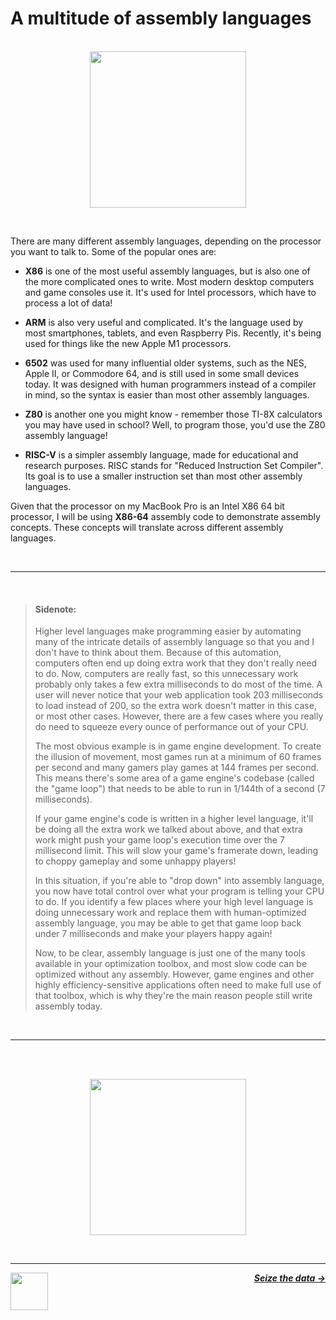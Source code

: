 # A multitude of assembly languages

<p align="center">
  <br />
  <img height="250" src="https://cloud-kg18p3n25-hack-club-bot.vercel.app/0multitude.png">
</p>
<br />

There are many different assembly languages, depending on the processor you want to talk to. Some of the popular ones are:

- **X86** is one of the most useful assembly languages, but is also one of the more complicated ones to write. Most modern desktop computers and game consoles use it. It's used for Intel processors, which have to process a lot of data!

- **ARM** is also very useful and complicated. It's the language used by most smartphones, tablets, and even Raspberry Pis. Recently, it's being used for things like the new Apple M1 processors.

- **6502** was used for many influential older systems, such as the NES, Apple II, or Commodore 64, and is still used in some small devices today. It was designed with human programmers instead of a compiler in mind, so the syntax is easier than most other assembly languages.

- **Z80** is another one you might know - remember those TI-8X calculators you may have used in school? Well, to program those, you'd use the Z80 assembly language!

- **RISC-V** is a simpler assembly language, made for educational and research purposes. RISC stands for "Reduced Instruction Set Compiler". Its goal is to use a smaller instruction set than most other assembly languages.

Given that the processor on my MacBook Pro is an Intel X86 64 bit processor, I will be using **X86-64** assembly code to demonstrate assembly concepts. These concepts will translate across different assembly languages.

<br />

---

<br />

> #### Sidenote:
>
> Higher level languages make programming easier by automating many of the intricate details of assembly language so that you and I don't have to think about them. Because of this automation, computers often end up doing extra work that they don't really need to do. Now, computers are really fast, so this unnecessary work probably only takes a few extra milliseconds to do most of the time. A user will never notice that your web application took 203 milliseconds to load instead of 200, so the extra work doesn't matter in this case, or most other cases. However, there are a few cases where you really do need to squeeze every ounce of performance out of your CPU.
>
> The most obvious example is in game engine development. To create the illusion of movement, most games run at a minimum of 60 frames per second and many gamers play games at 144 frames per second. This means there's some area of a game engine's codebase (called the "game loop") that needs to be able to run in 1/144th of a second (7 milliseconds).
>
> If your game engine's code is written in a higher level language, it'll be doing all the extra work we talked about above, and that extra work might push your game loop's execution time over the 7 millisecond limit. This will slow your game's framerate down, leading to choppy gameplay and some unhappy players!
>
> In this situation, if you're able to "drop down" into assembly language, you now have total control over what your program is telling your CPU to do. If you identify a few places where your high level language is doing unnecessary work and replace them with human-optimized assembly language, you may be able to get that game loop back under 7 milliseconds and make your players happy again!
>
> Now, to be clear, assembly language is just one of the many tools available in your optimization toolbox, and most slow code can be optimized without any assembly. However, game engines and other highly efficiency-sensitive applications often need to make full use of that toolbox, which is why they're the main reason people still write assembly today.

<br />

---

<br />

<p align="center">
  <br />
  <img width="250" src="https://cloud-asomlih8p-hack-club-bot.vercel.app/0toolbox.png" />
</p>

<br />

---

<a href="/guide/cpu/physical-world.md">
  <picture>
    <source media="(prefers-color-scheme: dark)" srcset="https://cloud-5aq8uo1rv-hack-club-bot.vercel.app/0backd.png">
    <img align="left" width="60" src="https://cloud-5v3nvbscw-hack-club-bot.vercel.app/0backl.png" />
  </picture>
</a>

<p align="right">
  <em>
    <b>
      <a href="/guide/writing-code/data.md">
        Seize the data →
      </a>
    </b>
  </em>
</p>
